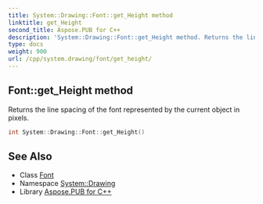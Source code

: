 ```yaml
---
title: System::Drawing::Font::get_Height method
linktitle: get_Height
second_title: Aspose.PUB for C++
description: 'System::Drawing::Font::get_Height method. Returns the line spacing of the font represented by the current object in pixels in C++.'
type: docs
weight: 900
url: /cpp/system.drawing/font/get_height/
---
```

## Font::get_Height method


Returns the line spacing of the font represented by the current object in pixels.

```cpp
int System::Drawing::Font::get_Height()
```

## See Also

* Class [Font](../)
* Namespace [System::Drawing](../../)
* Library [Aspose.PUB for C++](../../../)
